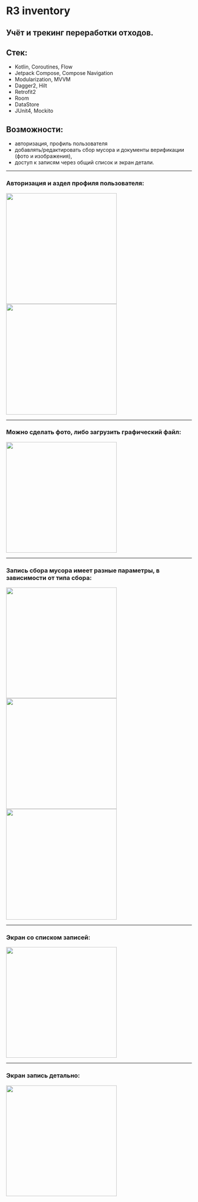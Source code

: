 # R3 inventory
## Учёт и трекинг переработки отходов.

## Стек:
- Kotlin, Coroutines, Flow
- Jetpack Compose, Compose Navigation
- Modularization, MVVM
- Dagger2, Hilt
- Retrofit2
- Room
- DataStore
- JUnit4, Mockito

## Возможности:
- авторизация, профиль пользователя
- добавлять/редактировать сбор мусора и документы верификации (фото и изображения),
- доступ к записям через общий список и экран детали.

____
### Авторизация и аздел профиля пользователя:
<img src="https://raw.githubusercontent.com/kastwsw/senior_project/master/Screenshot_1720995527.png" width="300">
<img src="https://raw.githubusercontent.com/kastwsw/senior_project/master/Screenshot_1720995837.png" width="300">

____
### Можно сделать фото, либо загрузить графический файл:
<img src="https://raw.githubusercontent.com/kastwsw/senior_project/master/Screenshot_1720995527.png" width="300">

____
### Запись сбора мусора имеет разные параметры, в зависимости от типа сбора:
<img src="https://raw.githubusercontent.com/kastwsw/senior_project/master/Screenshot_1720995569.png" width="300">
<img src="https://raw.githubusercontent.com/kastwsw/senior_project/master/Screenshot_1720995628.png" width="300">
<img src="https://raw.githubusercontent.com/kastwsw/senior_project/master/Screenshot_1720995671.png" width="300">

____
### Экран со списком записей:
<img src="https://raw.githubusercontent.com/kastwsw/senior_project/master/Screenshot_1720995723.png" width="300">

____
### Экран запись детально:
<img src="https://raw.githubusercontent.com/kastwsw/senior_project/master/Screenshot_1720995765.png" width="300">
